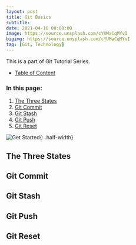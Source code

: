 ```yaml
---
layout: post
title: Git Basics
subtitle:
date: 2021-04-16 00:00:00
image: https://source.unsplash.com/cYUMaCqMYvI
bigimg: https://source.unsplash.com/cYUMaCqMYvI
tag: [Git, Technology]
---
```


This is a part of Git Tutorial Series.

- [Table of Content](../2021-02-26-git-tutorial-series/)

### In this page:

1.  [The Three States](#the-three-states)
2.  [Git Commit](#git-commit)
3.  [Git Stash](#git-stash)
4.  [Git Push](#git-push)
5.  [Git Reset](#git-reset)

![Get Started](https://source.unsplash.com/bq31L0jQAjU){: .half-width}

## The Three States

## Git Commit

## Git Stash

## Git Push

## Git Reset
